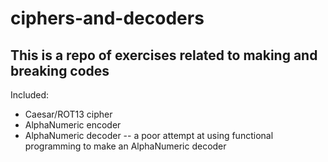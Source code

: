 # ciphers-and-decoders
## This is a repo of exercises related to making and breaking codes
Included:
- Caesar/ROT13 cipher
- AlphaNumeric encoder
- AlphaNumeric decoder
-- a poor attempt at using functional programming to make an AlphaNumeric decoder